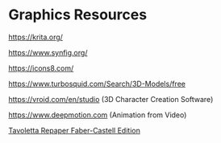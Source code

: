 # Graphics Resources

https://krita.org/

https://www.synfig.org/

https://icons8.com/

https://www.turbosquid.com/Search/3D-Models/free

https://vroid.com/en/studio (3D Character Creation Software)

https://www.deepmotion.com (Animation from Video)

[Tavoletta Repaper Faber-Castell Edition](https://www.iskn.co/it/repaper/shop/repaper?utm_source=facebook&utm_medium=cpa&utm_campaign=1%3A%20FB%20%7C%202%3A%20Acq%20%7C%203%3A%20Acquisition%20%7C%204%3A%20Italy&utm_term=1%3A%20int%20%7C%202%3A%20DesignGraphique%20x%20dessin%20x%20adobe%20%7C%203%3A%2020-54%20%7C%204%3A%20H-F&utm_content=Video_USP1_Test_Artiste%20-%20wording%20Sept21&hsa_acc=916823258397949&hsa_cam=6219796487888&hsa_grp=6268961295688&hsa_ad=6268961295088&hsa_src=fb&hsa_net=facebook&hsa_ver=3&fbclid=IwAR3iFhPKBTe9aIidGpjWBOiXE5BW9I0OfNwMz2lZo8A3YCvjsUbjHYPJv9M_aem_ASjB19Q2H1rWK721EEw4YRgnWwaD8E_Qx56IjavvAe-2fSuf70aY6cyA4Yxrx8n8PLl7Ue7E21WL0XYs-t_spPBljibwXlH3OvlavNNdmWZ-9OicpZqCG-iSX5hJaeDA6Yw)